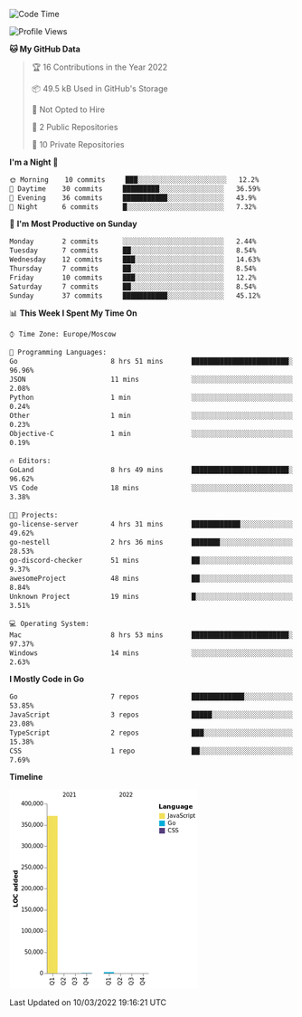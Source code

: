 <!--START_SECTION:waka-->
![Code Time](http://img.shields.io/badge/Code%20Time-209%20hrs%203%20mins-blue)

![Profile Views](http://img.shields.io/badge/Profile%20Views-1-blue)

**🐱 My GitHub Data** 

> 🏆 16 Contributions in the Year 2022
 > 
> 📦 49.5 kB Used in GitHub's Storage 
 > 
> 🚫 Not Opted to Hire
 > 
> 📜 2 Public Repositories 
 > 
> 🔑 10 Private Repositories  
 > 
**I'm a Night 🦉** 

```text
🌞 Morning    10 commits     ███░░░░░░░░░░░░░░░░░░░░░░   12.2% 
🌆 Daytime    30 commits     █████████░░░░░░░░░░░░░░░░   36.59% 
🌃 Evening    36 commits     ███████████░░░░░░░░░░░░░░   43.9% 
🌙 Night      6 commits      █░░░░░░░░░░░░░░░░░░░░░░░░   7.32%

```
📅 **I'm Most Productive on Sunday** 

```text
Monday       2 commits      ░░░░░░░░░░░░░░░░░░░░░░░░░   2.44% 
Tuesday      7 commits      ██░░░░░░░░░░░░░░░░░░░░░░░   8.54% 
Wednesday    12 commits     ███░░░░░░░░░░░░░░░░░░░░░░   14.63% 
Thursday     7 commits      ██░░░░░░░░░░░░░░░░░░░░░░░   8.54% 
Friday       10 commits     ███░░░░░░░░░░░░░░░░░░░░░░   12.2% 
Saturday     7 commits      ██░░░░░░░░░░░░░░░░░░░░░░░   8.54% 
Sunday       37 commits     ███████████░░░░░░░░░░░░░░   45.12%

```


📊 **This Week I Spent My Time On** 

```text
⌚︎ Time Zone: Europe/Moscow

💬 Programming Languages: 
Go                       8 hrs 51 mins       ████████████████████████░   96.96% 
JSON                     11 mins             ░░░░░░░░░░░░░░░░░░░░░░░░░   2.08% 
Python                   1 min               ░░░░░░░░░░░░░░░░░░░░░░░░░   0.24% 
Other                    1 min               ░░░░░░░░░░░░░░░░░░░░░░░░░   0.23% 
Objective-C              1 min               ░░░░░░░░░░░░░░░░░░░░░░░░░   0.19%

🔥 Editors: 
GoLand                   8 hrs 49 mins       ████████████████████████░   96.62% 
VS Code                  18 mins             ░░░░░░░░░░░░░░░░░░░░░░░░░   3.38%

🐱‍💻 Projects: 
go-license-server        4 hrs 31 mins       ████████████░░░░░░░░░░░░░   49.62% 
go-nestell               2 hrs 36 mins       ███████░░░░░░░░░░░░░░░░░░   28.53% 
go-discord-checker       51 mins             ██░░░░░░░░░░░░░░░░░░░░░░░   9.37% 
awesomeProject           48 mins             ██░░░░░░░░░░░░░░░░░░░░░░░   8.84% 
Unknown Project          19 mins             █░░░░░░░░░░░░░░░░░░░░░░░░   3.51%

💻 Operating System: 
Mac                      8 hrs 53 mins       ████████████████████████░   97.37% 
Windows                  14 mins             ░░░░░░░░░░░░░░░░░░░░░░░░░   2.63%

```

**I Mostly Code in Go** 

```text
Go                       7 repos             █████████████░░░░░░░░░░░░   53.85% 
JavaScript               3 repos             █████░░░░░░░░░░░░░░░░░░░░   23.08% 
TypeScript               2 repos             ███░░░░░░░░░░░░░░░░░░░░░░   15.38% 
CSS                      1 repo              ██░░░░░░░░░░░░░░░░░░░░░░░   7.69%

```


**Timeline**

![Chart not found](https://raw.githubusercontent.com/jeezft/jeezft/main/charts/bar_graph.png) 


 Last Updated on 10/03/2022 19:16:21 UTC
<!--END_SECTION:waka-->
